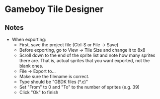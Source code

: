 # Gameboy Tile Designer

## Notes


* When exporting:
    * First, save the project file (Ctrl-S or File -> Save)
    * Before exporting, go to View -> Tile Size and change it to 8x8
    * Scroll down to the end of the sprite list and note how many sprites there are.
      That is, actual sprites that you want exported, not the blank ones.
    * File -> Export to...
    * Make sure the filename is correct.
    * Type should be "GBDK files (*.c)"
    * Set "From" to 0 and "To" to the number of sprites (e.g. 39)
    * Click "Ok" to finish
